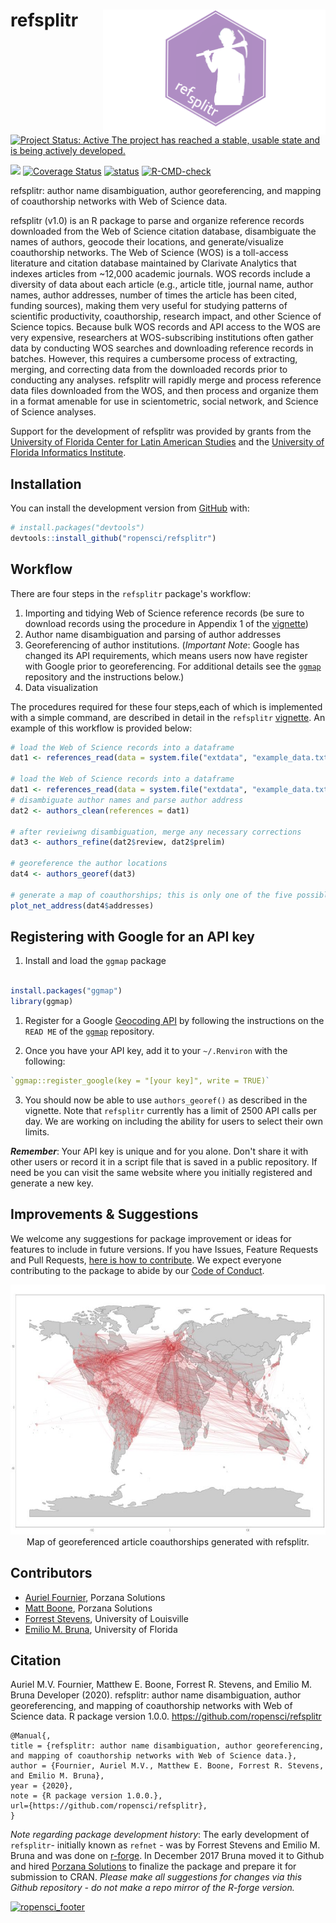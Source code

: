 # refsplitr <img src="man/figures/refsplitrhex.png" height="200" align="right">
<!-- badges: start -->

[![Project Status: Active The project has reached a stable, usable state and is being actively developed.](http://www.repostatus.org/badges/latest/active.svg)](http://www.repostatus.org/#active)
<!-- [![Build Status](https://travis-ci.org/ropensci/refsplitr.svg?branch=master)](https://travis-ci.org/ropensci/refsplitr)   -->
[![](https://badges.ropensci.org/256_status.svg)](https://github.com/ropensci/onboarding/issues/256)
[![Coverage Status](https://coveralls.io/repos/github/ropensci/refsplitr/badge.svg?branch=master)](https://coveralls.io/github/ropensci/refsplitr?branch=master)
[![status](https://joss.theoj.org/papers/3e46a4970fea0da996251617d2fa85ca/status.svg)](https://joss.theoj.org/papers/3e46a4970fea0da996251617d2fa85ca)
[![R-CMD-check](https://github.com/embruna/refsplitr/workflows/R-CMD-check/badge.svg)](https://github.com/embruna/refsplitr/actions)
<!-- badges: end -->
             
refsplitr: author name disambiguation, author georeferencing, and mapping of coauthorship networks with Web of Science data. 

refsplitr (v1.0) is an R package to parse and organize reference records downloaded from the Web of Science citation database, disambiguate the names of authors, geocode their locations, and generate/visualize coauthorship networks. The Web of Science (WOS) is a toll-access literature and citation database maintained by Clarivate Analytics that indexes articles from ~12,000 academic journals. WOS records  include a diversity of data about each article (e.g., article title, journal name, author names, author addresses, number of times the article has been cited, funding sources), making them very useful for studying patterns of scientific productivity, coauthorship, research impact, and other Science of Science topics. Because bulk WOS records and API access to the WOS are very expensive, researchers at WOS-subscribing institutions often gather data by conducting WOS searches and downloading reference records in batches. However, this requires a cumbersome process of extracting, merging, and correcting data from the downloaded records prior to conducting any analyses. refsplitr will rapidly merge and process reference data files downloaded from the WOS, and then process and organize them in a format amenable for use in scientometric, social network, and Science of Science analyses. 

Support for the development of refsplitr was provided by grants from the [University of Florida Center for Latin American Studies](http://www.latam.ufl.edu/) and the [University of Florida Informatics Institute](https://informatics.institute.ufl.edu/).

## Installation

You can install the development version from [GitHub](https://github.com/) with:

``` r
# install.packages("devtools")
devtools::install_github("ropensci/refsplitr")
```

## Workflow

There are four steps in the `refsplitr` package's workflow:

1.  Importing and tidying Web of Science reference records (be sure to download records using the procedure in Appendix 1 of the [vignette](https://docs.ropensci.org/refsplitr/articles/refsplitr.html))
2.  Author name disambiguation and parsing of author addresses
3.  Georeferencing of author institutions. (*Important Note*: Google has changed its API requirements, which means users now have register with Google prior to georeferencing. For additional details see the [`ggmap`](https://github.com/dkahle/ggmap) repository and the instructions below.)
4.  Data visualization

The procedures required for these four steps,each of which is implemented with a simple command, are described in detail in the `refsplitr` [vignette](https://docs.ropensci.org/refsplitr/articles/refsplitr.html). An example of this workflow is provided below:


``` r
# load the Web of Science records into a dataframe
dat1 <- references_read(data = system.file("extdata", "example_data.txt", package = "refsplitr"), dir = FALSE)

# load the Web of Science records into a dataframe
dat1 <- references_read(data = system.file("extdata", "example_data.txt", package = "refsplitr"), dir = FALSE)
# disambiguate author names and parse author address
dat2 <- authors_clean(references = dat1)

# after revieiwng disambiguation, merge any necessary corrections
dat3 <- authors_refine(dat2$review, dat2$prelim)

# georeference the author locations
dat4 <- authors_georef(dat3)

# generate a map of coauthorships; this is only one of the five possible visualizations  
plot_net_address(dat4$addresses)
```

## Registering with Google for an API key

1.  Install and load the `ggmap` package

```r

install.packages("ggmap")
library(ggmap)

```

1.  Register for a Google [Geocoding API](https://developers.google.com/maps/documentation/geocoding/overview) by following the instructions on the `READ ME` of the [`ggmap`](https://github.com/dkahle/ggmap) repository.

2.  Once you have your API key, add it to your `~/.Renviron` with the following:

```r 
`ggmap::register_google(key = "[your key]", write = TRUE)`
```

3. You should now be able to use `authors_georef()` as described in the vignette. Note that `refsplitr` currently has a limit of 2500 API calls per day. We are working on including the ability for users to select their own limits.

***Remember***: Your API key is unique and for you alone. Don't share it with other users or record it in a script file that is saved in a public repository. If need be you can visit the same website where you initially registered and generate a new key.


## Improvements & Suggestions

We welcome any suggestions for package improvement or ideas for features to include in future versions. If you have Issues, Feature Requests and Pull Requests, [here is how to contribute](https://github.com/ropensci/refsplitr/blob/master/CONTRIBUTING.md). We expect everyone contributing to the package to abide by our [Code of Conduct](https://github.com/ropensci/refsplitr/blob/master/CODE_OF_CONDUCT.md). 

<center>
<img src="man/figures/coauthor_connections_BITR.png" height="400">
</center>
<center>
Map of georeferenced article coauthorships generated with refsplitr.
</center>


## Contributors
* [Auriel Fournier](https://github.com/aurielfournier), Porzana Solutions
* [Matt Boone](https://github.com/birderboone), Porzana Solutions
* [Forrest Stevens](http://forreststevens.com/teaching/research.html), University of Louisville
* [Emilio M. Bruna](https://github.com/embruna), University of Florida

## Citation

Auriel M.V. Fournier, Matthew E. Boone, Forrest R. Stevens, and 
    Emilio M. Bruna Developer (2020). refsplitr: author name disambiguation, author 
    georeferencing, and mapping of coauthorship networks with Web of Science 
    data. R package version 1.0.0. https://github.com/ropensci/refsplitr
  
    @Manual{,
    title = {refsplitr: author name disambiguation, author georeferencing, 
    and mapping of coauthorship networks with Web of Science data.},
    author = {Fournier, Auriel M.V., Matthew E. Boone, Forrest R. Stevens, and Emilio M. Bruna},
    year = {2020},
    note = {R package version 1.0.0.},
    url={https://github.com/ropensci/refsplitr},
    }
    
_Note regarding package development history_: The early development of `refsplitr`- initially known as `refnet` - was by Forrest Stevens and Emilio M. Bruna and was done on [r-forge](https://r-forge.r-project.org/projects/refnet/). In December 2017 Bruna moved it to Github and hired [Porzana Solutions](https://github.com/aurielfournier) to finalize the package and prepare it for submission to CRAN.  _Please make all suggestions for changes via this Github repository - do not make a repo mirror of the R-forge version._

[![ropensci_footer](https://ropensci.org/public_images/ropensci_footer.png)](https://ropensci.org)
